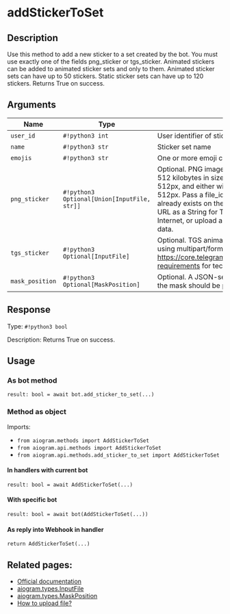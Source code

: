 # addStickerToSet

## Description

Use this method to add a new sticker to a set created by the bot. You must use exactly one of the fields png_sticker or tgs_sticker. Animated stickers can be added to animated sticker sets and only to them. Animated sticker sets can have up to 50 stickers. Static sticker sets can have up to 120 stickers. Returns True on success.


## Arguments

| Name | Type | Description |
| - | - | - |
| `user_id` | `#!python3 int` | User identifier of sticker set owner |
| `name` | `#!python3 str` | Sticker set name |
| `emojis` | `#!python3 str` | One or more emoji corresponding to the sticker |
| `png_sticker` | `#!python3 Optional[Union[InputFile, str]]` | Optional. PNG image with the sticker, must be up to 512 kilobytes in size, dimensions must not exceed 512px, and either width or height must be exactly 512px. Pass a file_id as a String to send a file that already exists on the Telegram servers, pass an HTTP URL as a String for Telegram to get a file from the Internet, or upload a new one using multipart/form-data. |
| `tgs_sticker` | `#!python3 Optional[InputFile]` | Optional. TGS animation with the sticker, uploaded using multipart/form-data. See https://core.telegram.org/animated_stickers#technical-requirements for technical requirements |
| `mask_position` | `#!python3 Optional[MaskPosition]` | Optional. A JSON-serialized object for position where the mask should be placed on faces |



## Response

Type: `#!python3 bool`

Description: Returns True on success.


## Usage

### As bot method

```python3
result: bool = await bot.add_sticker_to_set(...)
```

### Method as object

Imports:

- `from aiogram.methods import AddStickerToSet`
- `from aiogram.api.methods import AddStickerToSet`
- `from aiogram.api.methods.add_sticker_to_set import AddStickerToSet`

#### In handlers with current bot
```python3
result: bool = await AddStickerToSet(...)
```

#### With specific bot
```python3
result: bool = await bot(AddStickerToSet(...))
```
#### As reply into Webhook in handler
```python3
return AddStickerToSet(...)
```


## Related pages:

- [Official documentation](https://core.telegram.org/bots/api#addstickertoset)
- [aiogram.types.InputFile](../types/input_file.md)
- [aiogram.types.MaskPosition](../types/mask_position.md)
- [How to upload file?](../sending_files.md)
